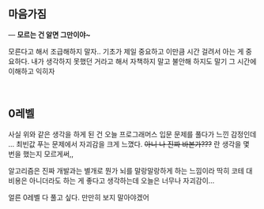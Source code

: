 ## 마음가짐

— **모르는 건 알면 그만이야~**

모른다고 해서 조급해하지 말자.. 기초가 제일 중요하고 이만큼 시간 걸려서 아는 게 중요하다. 내가 생각하지 못했던 거라고 해서 자책하지 말고 불안해 하지도 말기 그 시간에 이해하고 익히자

<br>

## 0레벨

사실 위와 같은 생각을 하게 된 건 오늘 프로그래머스 입문 문제를 풀다가 느낀 감정인데 … 최빈값 푸는 문제에서 자괴감을 크게 느꼈다. ~~아니 나 진짜 바본가???~~ 란 생각을 몇 번을 했는지 모르게써,,

알고리즘은 진짜 개발과는 별개로 뭔가 뇌를 말랑말랑하게 하는 느낌이라 딱히 코테 대비용은 아니더라도 하는 게 좋다고 생각하는데 오늘은 너무나 자괴감이…

얼른 0레벨 다 풀고 싶다. 만만히 보지 말아야겠어
